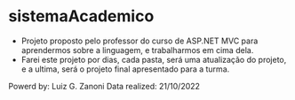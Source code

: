 # sistemaAcademico

- Projeto proposto pelo professor do curso de ASP.NET MVC para aprendermos sobre a linguagem, e trabalharmos em cima dela.
- Farei este projeto por dias, cada pasta, será uma atualização do projeto, e a ultima, será o projeto final apresentado para a turma.


Powerd by: Luiz G. Zanoni
Data realized: 21/10/2022
